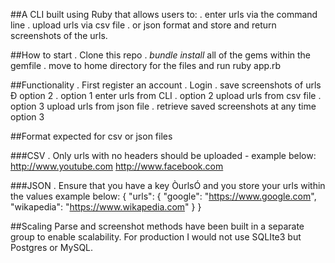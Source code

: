 ##A CLI built using Ruby that allows users to:
. enter urls via the command line
. upload urls via csv file
. or json format and store and return screenshots of the urls.

##How to start
. Clone this repo
. *bundle install* all of the gems within the gemfile
. move to home directory for the files and run ruby app.rb

##Functionality
. First register an account
. Login
. save screenshots of urls Ð option 2
. option 1 enter urls from CLI
. option 2 upload urls from csv file
. option 3 upload urls from json file
. retrieve saved screenshots at any time option 3

##Format expected for csv or json files

###CSV
. Only urls with no headers should be uploaded - example below:
	http://www.youtube.com
  http://www.facebook.com

###JSON
. Ensure that you have a key ÒurlsÓ and you store your urls within the values example below:
{
  "urls": {
    "google": "https://www.google.com",
    "wikapedia": "https://www.wikapedia.com"
  }
}

##Scaling
Parse and screenshot methods have been built in a separate group to enable scalability. For production I would not use SQLIte3 but Postgres or MySQL.







